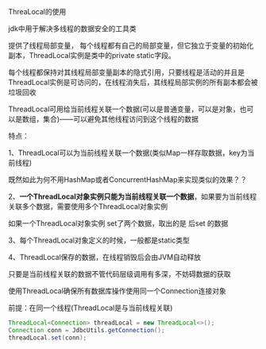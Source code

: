 ThreaLocal的使用

jdk中用于解决多线程的数据安全的工具类

提供了线程局部变量， 每个线程都有自己的局部变量，但它独立于变量的初始化副本，ThreadLocal实例是类中的private static字段。

每个线程都保持对其线程局部变量副本的隐式引用，只要线程是活动的并且是ThreadLocal实例是可访问的，在线程消失后，其线程局部实例的所有副本都会被垃圾回收

ThreadLocal可用给当前线程关联一个数据(可以是普通变量，可以是对象，也可以是数组，集合)——可以避免其他线程访问到这个线程的数据

特点：

1、ThreadLocal可以为当前线程关联一个数据(类似Map一样存取数据，key为当前线程)



既然如此为何不用HashMap或者ConcurrentHashMap来实现类似的效果？？



2、**一个ThreadLocal对象实例只能为当前线程关联一个数据**，如果要为当前线程关联多个数据，需要使用多个ThreadLocal对象实例

如果一个ThreadLocal对象实例 set了两个数据，取出的是 后set 的数据



3、每个ThreadLocal对象定义的时候，一般都是static类型

4、ThreadLocal保存的数据，在线程销毁后会由JVM自动释放

只要是当前线程关联的数据不管代码层级调用有多深，不妨碍数据的获取





使用ThreadLocal确保所有数据库操作使用同一个Connection连接对象

前提：在同一个线程(ThreadLocal是与当前线程关联)

```java
ThreadLocal<Connection> threadLocal = new ThreadLocal<>();
Connection conn = JdbcUtils.getConnection();
threadLocal.set(conn);

```

